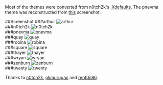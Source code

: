 Most of the themes were converted from n0tch2k's [.Xdefaults](http://rawtec.de/dotfiles/Xdefaults.html).
The pnevma theme was reconstructed from [this](https://bbs.archlinux.org/viewtopic.php?pid=580775#p580775) screenshot.

##Screenshot
###arthur
![arthur](https://github.com/juanpabloaj/iTerm-2-Color-Themes/raw/master/previews/arthur.png)  
###n0tch2k
![n0tch2k](https://github.com/juanpabloaj/iTerm-2-Color-Themes/raw/master/previews/n0tch2k.png)  
###pnevma
![pnevma](https://github.com/juanpabloaj/iTerm-2-Color-Themes/raw/master/previews/pnevma.png)  
###quay
![quay](https://github.com/juanpabloaj/iTerm-2-Color-Themes/raw/master/previews/quay.png)  
###robina
![robina](https://github.com/juanpabloaj/iTerm-2-Color-Themes/raw/master/previews/robina.png)  
###square
![square](https://github.com/juanpabloaj/iTerm-2-Color-Themes/raw/master/previews/square.png)  
###thayer
![thayer](https://github.com/juanpabloaj/iTerm-2-Color-Themes/raw/master/previews/thayer.png)  
###wryan
![wryan](https://github.com/juanpabloaj/iTerm-2-Color-Themes/raw/master/previews/wryan.png)  
###zenburn
![zenburn](https://github.com/juanpabloaj/iTerm-2-Color-Themes/raw/master/previews/zenburn.png)  
###twenty
![twenty](http://f.cl.ly/items/3F3q2m05162V013P1t0O/ss%202011-11-14_at_22.49.39.png)  

Thanks to [n0tch2k](http://n0tch2k.deviantart.com/), [pkmurugan](http://pkmurugan.deviantart.com/) and [rent0n86](http://rent0n86.deviantart.com/).

